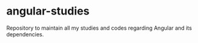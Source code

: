 # angular-studies
Repository to maintain all my studies and codes regarding Angular and its dependencies.
